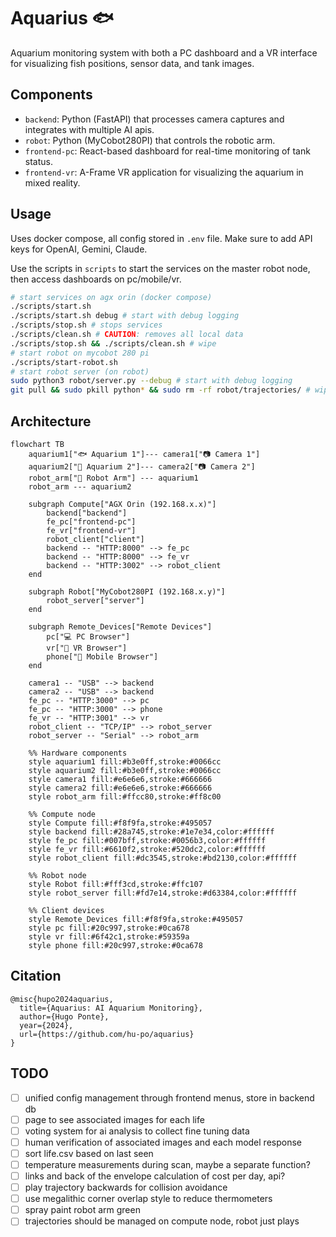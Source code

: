 # Aquarius 🐟

Aquarium monitoring system with both a PC dashboard and a VR interface for visualizing fish positions, sensor data, and tank images.

## Components

- `backend`: Python (FastAPI) that processes camera captures and integrates with multiple AI apis.
- `robot`: Python (MyCobot280PI) that controls the robotic arm.
- `frontend-pc`: React-based dashboard for real-time monitoring of tank status.
- `frontend-vr`: A-Frame VR application for visualizing the aquarium in mixed reality.

## Usage

Uses docker compose, all config stored in `.env` file. Make sure to add API keys for OpenAI, Gemini, Claude.

Use the scripts in `scripts` to start the services on the master robot node, then access dashboards on pc/mobile/vr.

```bash
# start services on agx orin (docker compose)
./scripts/start.sh
./scripts/start.sh debug # start with debug logging
./scripts/stop.sh # stops services
./scripts/clean.sh # CAUTION: removes all local data
./scripts/stop.sh && ./scripts/clean.sh # wipe
# start robot on mycobot 280 pi
./scripts/start-robot.sh
# start robot server (on robot)
sudo python3 robot/server.py --debug # start with debug logging
git pull && sudo pkill python* && sudo rm -rf robot/trajectories/ # wipe
```

<!-- ## Video

[![YouTube Video](https://img.youtube.com/vi/TBD/0.jpg)](https://www.youtube.com/watch?v=TBD) -->

## Architecture

```mermaid
flowchart TB
    aquarium1["🐟 Aquarium 1"]--- camera1["📷 Camera 1"]
    aquarium2["🐠 Aquarium 2"]--- camera2["📷 Camera 2"]
    robot_arm["🦾 Robot Arm"] --- aquarium1
    robot_arm --- aquarium2
    
    subgraph Compute["AGX Orin (192.168.x.x)"]
        backend["backend"]
        fe_pc["frontend-pc"]
        fe_vr["frontend-vr"]
        robot_client["client"]
        backend -- "HTTP:8000" --> fe_pc
        backend -- "HTTP:8000" --> fe_vr
        backend -- "HTTP:3002" --> robot_client
    end
    
    subgraph Robot["MyCobot280PI (192.168.x.y)"]
        robot_server["server"]
    end
    
    subgraph Remote_Devices["Remote Devices"]
        pc["💻 PC Browser"]
        vr["🥽 VR Browser"]
        phone["📱 Mobile Browser"]
    end
    
    camera1 -- "USB" --> backend
    camera2 -- "USB" --> backend
    fe_pc -- "HTTP:3000" --> pc
    fe_pc -- "HTTP:3000" --> phone
    fe_vr -- "HTTP:3001" --> vr
    robot_client -- "TCP/IP" --> robot_server
    robot_server -- "Serial" --> robot_arm

    %% Hardware components
    style aquarium1 fill:#b3e0ff,stroke:#0066cc
    style aquarium2 fill:#b3e0ff,stroke:#0066cc
    style camera1 fill:#e6e6e6,stroke:#666666
    style camera2 fill:#e6e6e6,stroke:#666666
    style robot_arm fill:#ffcc80,stroke:#ff8c00

    %% Compute node
    style Compute fill:#f8f9fa,stroke:#495057
    style backend fill:#28a745,stroke:#1e7e34,color:#ffffff
    style fe_pc fill:#007bff,stroke:#0056b3,color:#ffffff
    style fe_vr fill:#6610f2,stroke:#520dc2,color:#ffffff
    style robot_client fill:#dc3545,stroke:#bd2130,color:#ffffff

    %% Robot node
    style Robot fill:#fff3cd,stroke:#ffc107
    style robot_server fill:#fd7e14,stroke:#d63384,color:#ffffff

    %% Client devices
    style Remote_Devices fill:#f8f9fa,stroke:#495057
    style pc fill:#20c997,stroke:#0ca678
    style vr fill:#6f42c1,stroke:#59359a
    style phone fill:#20c997,stroke:#0ca678
```

## Citation

```
@misc{hupo2024aquarius,
  title={Aquarius: AI Aquarium Monitoring},
  author={Hugo Ponte},
  year={2024},
  url={https://github.com/hu-po/aquarius}
}
```

## TODO

- [ ] unified config management through frontend menus, store in backend db
- [ ] page to see associated images for each life
- [ ] voting system for ai analysis to collect fine tuning data
- [ ] human verification of associated images and each model response
- [ ] sort life.csv based on last seen
- [ ] temperature measurements during scan, maybe a separate function?
- [ ] links and back of the envelope calculation of cost per day, api?
- [ ] play trajectory backwards for collision avoidance
- [ ] use megalithic corner overlap style to reduce thermometers
- [ ] spray paint robot arm green
- [ ] trajectories should be managed on compute node, robot just plays